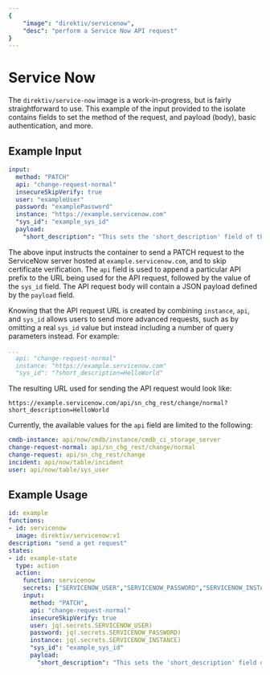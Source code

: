```yaml
---
{
	"image": "direktiv/servicenow",
	"desc": "perform a Service Now API request"
}
---
```


# Service Now

The `direktiv/service-now` image is a work-in-progress, but is fairly straightforward to use. This example of the input provided to the isolate contains fields to set the method of the request, and payload (body), basic authentication, and more. 

## Example Input

```yaml
input:
  method: "PATCH"
  api: "change-request-normal"
  insecureSkipVerify: true
  user: "exampleUser"
  password: "examplePassword"
  instance: "https://example.servicenow.com"
  "sys_id": "example_sys_id"
  payload: 
    "short_description": "This sets the 'short_description' field of the targeted normal change request!"
```

The above input instructs the container to send a PATCH request to the ServiceNow server hosted at `example.servicenow.com`, and to skip certificate verification. The `api` field is used to append a particular API prefix to the URL being used for the API request, followed by the value of the `sys_id` field. The API request body will contain a JSON payload defined by the `payload` field.

Knowing that the API request URL is created by combining `instance`, `api`, and `sys_id` allows users to send more advanced requests, such as by omitting a real `sys_id` value but instead including a number of query parameters instead. For example:

```yaml
...
  api: "change-request-normal"
  instance: "https://example.servicenow.com"
  "sys_id": "?short_description=HelloWorld"
```

The resulting URL used for sending the API request would look like:

```
https://example.servicenow.com/api/sn_chg_rest/change/normal?short_description=HelloWorld
```

Currently, the available values for the `api` field are limited to the following:

```yaml
cmdb-instance: api/now/cmdb/instance/cmdb_ci_storage_server
change-request-normal: api/sn_chg_rest/change/normal
change-request: api/sn_chg_rest/change
incident: api/now/table/incident
user: api/now/table/sys_user
```

## Example Usage

```yaml
id: example
functions:
- id: servicenow
  image: direktiv/servicenow:v1
description: "send a get request" 
states:
- id: example-state
  type: action
  action: 
    function: servicenow
    secrets: ["SERVICENOW_USER","SERVICENOW_PASSWORD","SERVICENOW_INSTANCE"]
    input: 
      method: "PATCH",
      api: "change-request-normal"
      insecureSkipVerify: true
      user: jq(.secrets.SERVICENOW_USER)
      password: jq(.secrets.SERVICENOW_PASSWORD)
      instance: jq(.secrets.SERVICENOW_INSTANCE)
      "sys_id": "example_sys_id"
      payload:
        "short_description": "This sets the 'short_description' field of the targeted normal change request!"
```